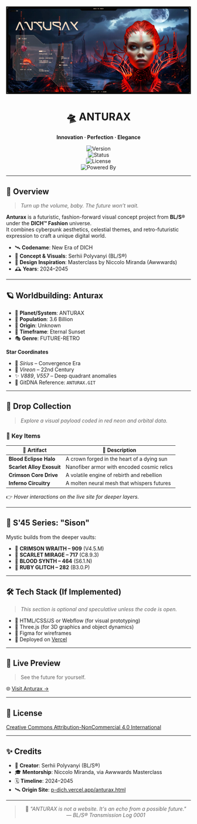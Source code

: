 <p align="center">
  <img src="public/banner.png" alt="Anturax Banner" />
</p>
<div align="center">

# 🛸 ANTURAX  
**Innovation · Perfection · Elegance**

![Version](https://img.shields.io/badge/Version-1.0.0-blueviolet?style=for-the-badge&logo=vercel)  
![Status](https://img.shields.io/badge/Status-Experimental-red?style=for-the-badge&logo=github)  
![License](https://img.shields.io/badge/License-Creative_Commons-ff69b4?style=for-the-badge&logo=creativecommons)  
![Powered By](https://img.shields.io/badge/Powered%20By-BL/S®%20&%20DICH™-black?style=for-the-badge&logo=data:image/svg+xml;base64,)

</div>

---

## 🧬 Overview

> _Turn up the volume, baby. The future won’t wait._

**Anturax** is a futuristic, fashion-forward visual concept project from **BL/S®** under the **DICH™ Fashion** universe.  
It combines cyberpunk aesthetics, celestial themes, and retro-futuristic expression to craft a unique digital world.

- 🛰️ **Codename**: New Era of DICH  
- 🎨 **Concept & Visuals**: Serhii Polyvanyi (BL/S®)  
- 🧠 **Design Inspiration**: Masterclass by Niccolo Miranda (Awwwards)  
- 🕰️ **Years**: 2024–2045  

---

## 🪐 Worldbuilding: Anturax

- 🌌 **Planet/System**: ANTURAX  
- 👾 **Population**: 3.6 Billion  
- 🧩 **Origin**: Unknown  
- 🌇 **Timeframe**: Eternal Sunset  
- 🎭 **Genre**: FUTURE-RETRO

**Star Coordinates**  
- 🌟 *Sirius* – Convergence Era  
- 🔭 *Vireon* – 22nd Century  
- ✨ *V889*, *V557* – Deep quadrant anomalies  
- 🔗 GitDNA Reference: `ANTURAX.GIT`

---

## 🧱 Drop Collection

> _Explore a visual payload coded in red neon and orbital data._

### 🚨 Key Items

| 🔻 Artifact | 💬 Description |
|------------|----------------|
| **Blood Eclipse Halo** | A crown forged in the heart of a dying sun |
| **Scarlet Alloy Exosuit** | Nanofiber armor with encoded cosmic relics |
| **Crimson Core Drive** | A volatile engine of rebirth and rebellion |
| **Inferno Circuitry** | A molten neural mesh that whispers futures |

👉 _Hover interactions on the live site for deeper layers._

---

## 🧊 S'45 Series: "Sison"

Mystic builds from the deeper vaults:

- 🔸 **CRIMSON WRAITH – 909** (V4.5.M)  
- 🔸 **SCARLET MIRAGE – 717** (C8.9.3)  
- 🔸 **BLOOD SYNTH – 464** (S6.1.N)  
- 🔸 **RUBY GLITCH – 282** (B3.0.P)

---

## 🛠️ Tech Stack (If Implemented)

> _This section is optional and speculative unless the code is open._

- 🧱 HTML/CSS/JS or Webflow (for visual prototyping)  
- 🎥 Three.js (for 3D graphics and object dynamics)  
- 🎨 Figma for wireframes  
- 🚀 Deployed on [Vercel](https://vercel.com)  

---

## 🔗 Live Preview

> See the future for yourself.

🌐 [Visit Anturax →](https://p-dich.vercel.app/anturax.html)

---

## 🧾 License

[Creative Commons Attribution-NonCommercial 4.0 International](https://creativecommons.org/licenses/by-nc/4.0/)

---

## ✨ Credits

- 👤 **Creator**: Serhii Polyvanyi (BL/S®)  
- 🎓 **Mentorship**: Niccolo Miranda, via Awwwards Masterclass  
- 🗓️ **Timeline**: 2024–2045  
- 🛰️ **Origin Site**: [p-dich.vercel.app/anturax.html](https://p-dich.vercel.app/anturax.html)

---

<div align="center">

> 🔮 *"ANTURAX is not a website. It's an echo from a possible future."*  
> — _BL/S® Transmission Log 0001_

</div>
